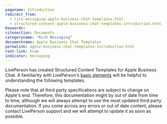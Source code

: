 ```yaml
---
pagename: Introduction
redirect_from:
  - rich-messaging-apple-business-chat-templates.html
  - structured-content-apple-business-chat-templates-introduction.html
Keywords:
sitesection: Documents
categoryname: "Rich Messaging"
documentname: Apple Business Chat Templates
permalink: apple-business-chat-templates-introduction.html
root-link: true
indicator: messaging
---
```


LivePerson has created Structured Content Templates for Apple Business Chat. A familiarity with LivePerson's [basic elements](structured-content-introduction-to-structured-content.html#basic-elements) will be helpful to understanding the following templates.

Please note that all third party specifications are subject to change on Apple's end. Therefore, this documentation might by out of date from time to time, although we will always attempt to use the most updated third party documentation. If you come across any errors or out of date content, please contact LivePerson support and we will attempt to update it as soon as possible.

